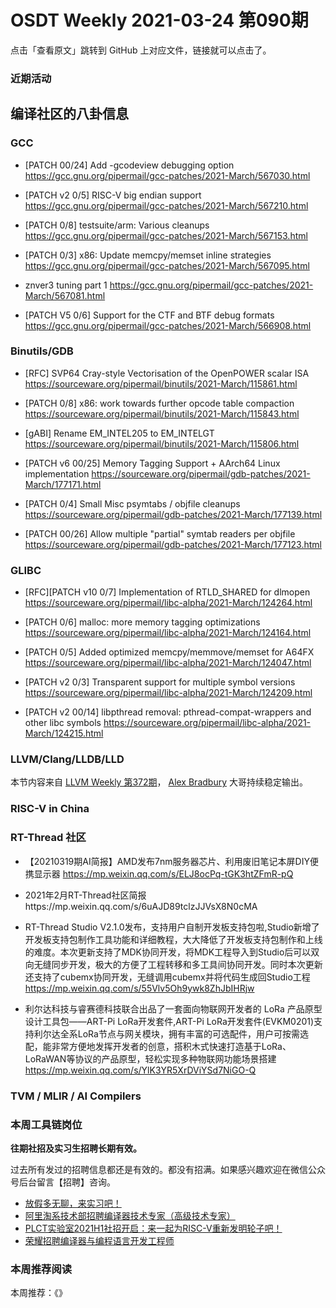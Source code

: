 # OSDT Weekly 2021-03-24 第090期

点击「查看原文」跳转到 GitHub 上对应文件，链接就可以点击了。

### 近期活动

## 编译社区的八卦信息

### GCC

- [PATCH 00/24] Add -gcodeview debugging option
  https://gcc.gnu.org/pipermail/gcc-patches/2021-March/567030.html

- [PATCH v2 0/5] RISC-V big endian support
  https://gcc.gnu.org/pipermail/gcc-patches/2021-March/567210.html

- [PATCH 0/8] testsuite/arm: Various cleanups
  https://gcc.gnu.org/pipermail/gcc-patches/2021-March/567153.html

- [PATCH 0/3] x86: Update memcpy/memset inline strategies
  https://gcc.gnu.org/pipermail/gcc-patches/2021-March/567095.html

- znver3 tuning part 1
  https://gcc.gnu.org/pipermail/gcc-patches/2021-March/567081.html

- [PATCH V5 0/6] Support for the CTF and BTF debug formats
  https://gcc.gnu.org/pipermail/gcc-patches/2021-March/566908.html

### Binutils/GDB

- [RFC] SVP64 Cray-style Vectorisation of the OpenPOWER scalar ISA
  https://sourceware.org/pipermail/binutils/2021-March/115861.html

- [PATCH 0/8] x86: work towards further opcode table compaction
  https://sourceware.org/pipermail/binutils/2021-March/115843.html

- [gABI] Rename EM_INTEL205 to EM_INTELGT
  https://sourceware.org/pipermail/binutils/2021-March/115806.html

- [PATCH v6 00/25] Memory Tagging Support + AArch64 Linux implementation
  https://sourceware.org/pipermail/gdb-patches/2021-March/177171.html

- [PATCH 0/4] Small Misc psymtabs / objfile cleanups
  https://sourceware.org/pipermail/gdb-patches/2021-March/177139.html

- [PATCH 00/26] Allow multiple "partial" symtab readers per objfile
  https://sourceware.org/pipermail/gdb-patches/2021-March/177123.html

### GLIBC

- [RFC][PATCH v10 0/7] Implementation of RTLD_SHARED for dlmopen
  https://sourceware.org/pipermail/libc-alpha/2021-March/124264.html

- [PATCH 0/6] malloc: more memory tagging optimizations
  https://sourceware.org/pipermail/libc-alpha/2021-March/124164.html

- [PATCH 0/5] Added optimized memcpy/memmove/memset for A64FX
  https://sourceware.org/pipermail/libc-alpha/2021-March/124047.html

- [PATCH v2 0/3] Transparent support for multiple symbol versions
  https://sourceware.org/pipermail/libc-alpha/2021-March/124209.html

- [PATCH v2 00/14] libpthread removal: pthread-compat-wrappers and other libc symbols
  https://sourceware.org/pipermail/libc-alpha/2021-March/124215.html

### LLVM/Clang/LLDB/LLD

本节内容来自 [LLVM Weekly 第372期](http://llvmweekly.org/issue/372)，
[Alex Bradbury](https://www.linkedin.com/in/alex-bradbury/) 大哥持续稳定输出。

### RISC-V in China

### RT-Thread 社区

- 【20210319期AI简报】AMD发布7nm服务器芯片、利用废旧笔记本屏DIY便携显示器 https://mp.weixin.qq.com/s/ELJ8ocPq-tGK3htZFmR-pQ
- 2021年2月RT-Thread社区简报https://mp.weixin.qq.com/s/6uAJD89tclzJJVsX8N0cMA
- RT-Thread Studio V2.1.0发布，支持用户自制开发板支持包啦,Studio新增了开发板支持包制作工具功能和详细教程，大大降低了开发板支持包制作和上线的难度。本次更新支持了MDK协同开发，将MDK工程导入到Studio后可以双向无缝同步开发，极大的方便了工程转移和多工具间协同开发。同时本次更新还支持了cubemx协同开发，无缝调用cubemx并将代码生成回Studio工程 https://mp.weixin.qq.com/s/55Vlv5Oh9ywk8ZhJbIHRjw

- 利尔达科技与睿赛德科技联合出品了一套面向物联网开发者的 LoRa 产品原型设计工具包——ART-Pi LoRa开发套件,ART-Pi LoRa开发套件(EVKM0201)支持利尔达全系LoRa节点与网关模块，拥有丰富的可选配件，用户可按需选配，能非常方便地发挥开发者的创意，搭积木式快速打造基于LoRa、LoRaWAN等协议的产品原型，轻松实现多种物联网功能场景搭建 https://mp.weixin.qq.com/s/YlK3YR5XrDViYSd7NiGO-Q


### TVM / MLIR / AI Compilers

### 本周工具链岗位

**往期社招及实习生招聘长期有效。**

过去所有发过的招聘信息都还是有效的。都没有招满。如果感兴趣欢迎在微信公众号后台留言【招聘】咨询。

- [放假多无聊，来实习吧！](https://mp.weixin.qq.com/s/pWjPrHtaWnzWbPfqqcX1cQ)
- [阿里淘系技术部招聘编译器技术专家（高级技术专家）](https://mp.weixin.qq.com/s/Yr_XA_L9fCI8IvhuudwTkQ)
- [PLCT实验室2021H1社招开启：来一起为RISC-V重新发明轮子吧！](https://mp.weixin.qq.com/s/9BUJ1-LbHGm-Lhs_Lavzjw)
- [荣耀招聘编译器与编程语言开发工程师](https://mp.weixin.qq.com/s/XaLAhjLP6fhj3Vl-mUjXng)

### 本周推荐阅读

本周推荐：《》
